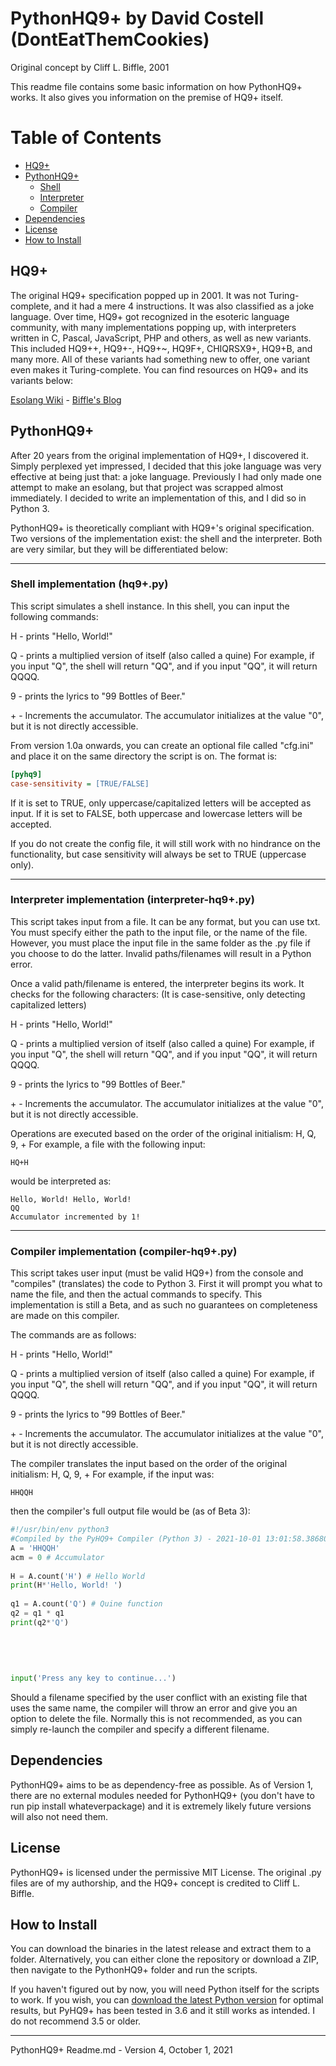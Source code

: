 # PythonHQ9+ by David Costell (DontEatThemCookies)

Original concept by Cliff L. Biffle, 2001

This readme file contains some basic information on how PythonHQ9+ works. 
It also gives you information on the premise of HQ9+ itself.

# Table of Contents

<!--ts-->
   * [HQ9+](#hq9)
   * [PythonHQ9+](#pythonhq9)
     * [Shell](#shell-implementation-hq9py)
     * [Interpreter](#interpreter-implementation-interpreter-hq9py)
     * [Compiler](#compiler-implementation-compiler-hq9py)
   * [Dependencies](#dependencies)
   * [License](#license)
   * [How to Install](#how-to-install)
<!--te-->

## HQ9+

The original HQ9+ specification popped up in 2001. It was not Turing-complete, and it had a mere 4 instructions. It was also classified as a joke language. Over time, HQ9+ got recognized in the esoteric language community, with many implementations popping up, with interpreters written in C, Pascal, JavaScript, PHP and others, as well as new variants. This included HQ9++, HQ9+-, HQ9+~, HQ9F+, CHIQRSX9+, HQ9+B, and many more. All of these variants had something new to offer, one variant even makes it Turing-complete. You can find resources on HQ9+ and its variants below:

[Esolang Wiki](https://esolangs.org/wiki/HQ9%2B) - 
[Biffle's Blog](http://cliffle.com/esoterica/hq9plus/)



## PythonHQ9+

After 20 years from the original implementation of HQ9+, I discovered it. Simply perplexed yet impressed, I decided that this
joke language was very effective at being just that: a joke language. Previously I had only made one attempt to make an esolang,
but that project was scrapped almost immediately. I decided to write an implementation of this, and I did so in Python 3.

PythonHQ9+ is theoretically compliant with HQ9+'s original specification. Two versions of the implementation exist: the shell and
the interpreter. Both are very similar, but they will be differentiated below:

***
### Shell implementation (hq9+.py)

This script simulates a shell instance. In this shell, you can input the following commands:

H - prints "Hello, World!"

Q - prints a multiplied version of itself (also called a quine)
For example, if you input "Q", the shell will return "QQ", and if you input "QQ", it will return QQQQ.

9 - prints the lyrics to "99 Bottles of Beer."

\+ - Increments the accumulator. 
The accumulator initializes at the value "0", but it is not directly accessible.

From version 1.0a onwards, you can create an optional file called "cfg.ini" and place it on the same
directory the script is on. The format is:
```ini
[pyhq9]
case-sensitivity = [TRUE/FALSE]
```
If it is set to TRUE, only uppercase/capitalized letters will be accepted as input.
If it is set to FALSE, both uppercase and lowercase letters will be accepted.

If you do not create the config file, it will still work with no hindrance on the functionality, but case
sensitivity will always be set to TRUE (uppercase only). 
***
### Interpreter implementation (interpreter-hq9+.py)

This script takes input from a file. It can be any format, but you can use txt.
You must specify either the path to the input file, or the name of the file.
However, you must place the input file in the same folder as the .py file if you choose to do the latter.
Invalid paths/filenames will result in a Python error.

Once a valid path/filename is entered, the interpreter begins its work.
It checks for the following characters: (It is case-sensitive, only detecting capitalized letters)

H - prints "Hello, World!"

Q - prints a multiplied version of itself (also called a quine)
For example, if you input "Q", the shell will return "QQ", and if you input "QQ", it will return QQQQ.

9 - prints the lyrics to "99 Bottles of Beer."

\+ - Increments the accumulator. 
The accumulator initializes at the value "0", but it is not directly accessible.

Operations are executed based on the order of the original initialism: H, Q, 9, +
For example, a file with the following input: 
```
HQ+H
```
would be interpreted as:
```
Hello, World! Hello, World!
QQ
Accumulator incremented by 1!
```

***
### Compiler implementation (compiler-hq9+.py)

This script takes user input (must be valid HQ9+) from the console and "compiles" (translates) the code to Python 3.
First it will prompt you what to name the file, and then the actual commands to specify.
This implementation is still a Beta, and as such no guarantees on completeness are made on this compiler.

The commands are as follows:

H - prints "Hello, World!"

Q - prints a multiplied version of itself (also called a quine)
For example, if you input "Q", the shell will return "QQ", and if you input "QQ", it will return QQQQ.

9 - prints the lyrics to "99 Bottles of Beer."

\+ - Increments the accumulator. 
The accumulator initializes at the value "0", but it is not directly accessible.

The compiler translates the input based on the order of the original initialism: H, Q, 9, +
For example, if the input was:
```
HHQQH
```
then the compiler's full output file would be (as of Beta 3):
```py
#!/usr/bin/env python3 
#Compiled by the PyHQ9+ Compiler (Python 3) - 2021-10-01 13:01:58.386800 
A = 'HHQQH' 
acm = 0 # Accumulator 
 
H = A.count('H') # Hello World 
print(H*'Hello, World! ') 
 
q1 = A.count('Q') # Quine function 
q2 = q1 * q1 
print(q2*'Q') 
 
 
 
 
 
input('Press any key to continue...')
```

Should a filename specified by the user conflict with an existing file that uses the same name, the compiler will throw an error and give you an option to delete the file. Normally this is not recommended, as you can simply re-launch the compiler and specify a different filename.

## Dependencies
PythonHQ9+ aims to be as dependency-free as possible. As of Version 1, there are no external modules needed for PythonHQ9+
(you don't have to run pip install whateverpackage) and it is extremely likely future versions will also not need them.

## License
PythonHQ9+ is licensed under the permissive MIT License. The original .py files are of my authorship, and the HQ9+ concept
is credited to Cliff L. Biffle.

## How to Install
You can download the binaries in the latest release and extract them to a folder.
Alternatively, you can either clone the repository or download a ZIP, then navigate to the PythonHQ9+ folder and run the scripts.

If you haven't figured out by now, you will need Python itself for the scripts to work. If you wish, you can [download the latest Python version](https://www.python.org/downloads/) for optimal results, but PyHQ9+ has been tested in 3.6 and it still works as intended. I do not recommend 3.5 or older.


***
PythonHQ9+ Readme.md - Version 4, October 1, 2021  
